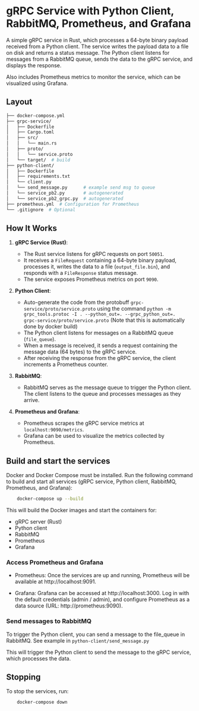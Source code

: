 # gRPC Service with Python Client, RabbitMQ, Prometheus, and Grafana

A simple gRPC service in Rust, which processes a 64-byte binary payload received from a Python client. The service writes the payload data to a file on disk and returns a status message. The Python client listens for messages from a RabbitMQ queue, sends the data to the gRPC service, and displays the response.

Also includes Prometheus metrics to monitor the service, which can be visualized using Grafana.

## Layout
```bash
├── docker-compose.yml
├── grpc-service/
│   ├── Dockerfile
│   ├── Cargo.toml
│   ├── src/
│   │   └── main.rs
│   ├── proto/
│   │   └── service.proto
│   └── target/  # build
├── python-client/
│   ├── Dockerfile
│   ├── requirements.txt
│   └── client.py
│   └── send_message.py      # example send msg to queue
│   └── service_pb2.py       # autogenerated 
│   └── service_pb2_grpc.py  # autogenerated
├── prometheus.yml  # Configuration for Prometheus
└── .gitignore  # Optional
```

## How It Works

1. **gRPC Service (Rust)**:
   - The Rust service listens for gRPC requests on port `50051`.
   - It receives a `FileRequest` containing a 64-byte binary payload, processes it, writes the data to a file (`output_file.bin`), and responds with a `FileResponse` status message.
   - The service exposes Prometheus metrics on port `9090`.

2. **Python Client**:
   - Auto-generate the code from the protobuff `grpc-service/proto/service.proto` using the command `python -m grpc_tools.protoc -I . --python_out=. --grpc_python_out=.  grpc-service/proto/service.proto` (Note that this is automatically done by docker build)
   - The Python client listens for messages on a RabbitMQ queue (`file_queue`).
   - When a message is received, it sends a request containing the message data (64 bytes) to the gRPC service.
   - After receiving the response from the gRPC service, the client increments a Prometheus counter.

3. **RabbitMQ**:
   - RabbitMQ serves as the message queue to trigger the Python client. The client listens to the queue and processes messages as they arrive.

4. **Prometheus and Grafana**:
   - Prometheus scrapes the gRPC service metrics at `localhost:9090/metrics`.
   - Grafana can be used to visualize the metrics collected by Prometheus.

## Build and start the services

Docker and Docker Compose must be installed. Run the following command to build and start all services (gRPC service, Python client, RabbitMQ, Prometheus, and Grafana):

```bash
    docker-compose up --build
```

This will build the Docker images and start the containers for:

- gRPC server (Rust)
- Python client
- RabbitMQ
- Prometheus
- Grafana

### Access Prometheus and Grafana

* Prometheus: Once the services are up and running, Prometheus will be available at http://localhost:9091.
    
* Grafana: Grafana can be accessed at http://localhost:3000. Log in with the default credentials (admin / admin), and configure Prometheus as a data source (URL: http://prometheus:9090).

### Send messages to RabbitMQ

To trigger the Python client, you can send a message to the file_queue in RabbitMQ. See example in `python-client/send_message.py`

This will trigger the Python client to send the message to the gRPC service, which processes the data.

## Stopping
To stop the services, run:
```bash
    docker-compose down
```
